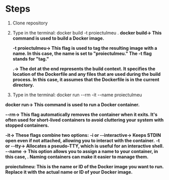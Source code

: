 # Steps
1. Clone repository
2. Type in the terminal: docker build -t proiectulmeu . 
   **docker build-> This command is used to build a Docker image.**

   **-t proiectulmeu-> This flag is used to tag the resulting image with a name. In this case, the name is set to "proiectulmeu." The -t flag stands for "tag."**

   **.-> The dot at the end represents the build context. It specifies the location of the Dockerfile and any files that are used during the build process. In this case, it assumes that the Dockerfile is in the current directory.**
 
3. Type in the terminal: docker run --rm -it --name <my-running-app> proiectulmeu

 **docker run-> This command is used to run a Docker container.**

  **--rm-> This flag automatically removes the container when it exits. It's often used for short-lived containers to avoid cluttering your system with stopped     containers.**

  **-it-> These flags combine two options:**
  **-i or --interactive-> Keeps STDIN open even if not attached, allowing you to interact with the container.**
  **-t or --tty-> Allocates a pseudo-TTY, which is useful for an interactive shell.**
  **--name <my-running-app>-> This option allows you to assign a name to your container, in this case, <my-running-app>. Naming containers can make it easier to manage them.**

  **proiectulmeu: This is the name or ID of the Docker image you want to run. Replace it with the actual name or ID of your Docker image.**
